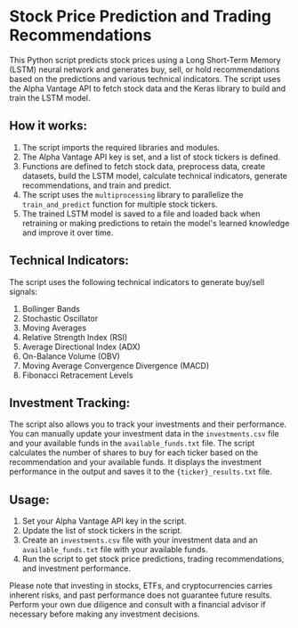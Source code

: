 # Stock Price Prediction and Trading Recommendations

This Python script predicts stock prices using a Long Short-Term Memory (LSTM) neural network and generates buy, sell, or hold recommendations based on the predictions and various technical indicators. The script uses the Alpha Vantage API to fetch stock data and the Keras library to build and train the LSTM model.

## How it works:

1. The script imports the required libraries and modules.
2. The Alpha Vantage API key is set, and a list of stock tickers is defined.
3. Functions are defined to fetch stock data, preprocess data, create datasets, build the LSTM model, calculate technical indicators, generate recommendations, and train and predict.
4. The script uses the `multiprocessing` library to parallelize the `train_and_predict` function for multiple stock tickers.
5. The trained LSTM model is saved to a file and loaded back when retraining or making predictions to retain the model's learned knowledge and improve it over time.

## Technical Indicators:

The script uses the following technical indicators to generate buy/sell signals:

1. Bollinger Bands
2. Stochastic Oscillator
3. Moving Averages
4. Relative Strength Index (RSI)
5. Average Directional Index (ADX)
6. On-Balance Volume (OBV)
7. Moving Average Convergence Divergence (MACD)
8. Fibonacci Retracement Levels

## Investment Tracking:

The script also allows you to track your investments and their performance. You can manually update your investment data in the `investments.csv` file and your available funds in the `available_funds.txt` file. The script calculates the number of shares to buy for each ticker based on the recommendation and your available funds. It displays the investment performance in the output and saves it to the `{ticker}_results.txt` file.

## Usage:

1. Set your Alpha Vantage API key in the script.
2. Update the list of stock tickers in the script.
3. Create an `investments.csv` file with your investment data and an `available_funds.txt` file with your available funds.
4. Run the script to get stock price predictions, trading recommendations, and investment performance.

Please note that investing in stocks, ETFs, and cryptocurrencies carries inherent risks, and past performance does not guarantee future results. Perform your own due diligence and consult with a financial advisor if necessary before making any investment decisions.